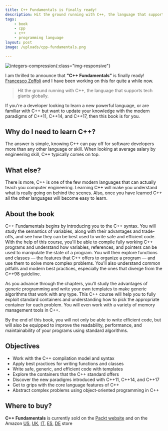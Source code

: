 ```yaml
---
title: C++ Fundamentals is finally ready!
description: Hit the ground running with C++, the language that supports tech giants globally.
tags:
    - book
    - cpp
    - c++
    - programming language
layout: post
image: /uploads/cpp-fundamentals.png

---
```


![integers-compression]({{site.url}}/uploads/cpp-fundamentals.png){:class="img-responsive"}

I am thrilled to announce that **"C++ Fundamentals"** is finally ready! [Francesco Zoffoli](https://www.linkedin.com/in/francesco-zoffoli-48ba23110) and I have been working on this for quite a while now.

> Hit the ground running with C++, the language that supports tech giants globally.

If you're a developer looking to learn a new powerful language, or are familiar with C++ but want to update your knowledge with the modern paradigms of C++11, C++14, and C++17, then this book is for you.

## Why do I need to learn C++?

The answer is simple, knowing C++ can pay off for software developers more than any other language or skill. When looking at average salary by engineering skill, C++ typically comes on top.

## What else?

There is more, C++ is one of the few modern languages that can actually teach you computer engineering. Learning C++ will make you understand what is really going on behind the scenes. Also, once you have learned C++ all the other languages will become easy to learn.

## About the book

C++ Fundamentals begins by introducing you to the C++ syntax. You will study the semantics of variables, along with their advantages and trade-offs, and see how they can be best used to write safe and efficient code. With the help of this course, you'll be able to compile fully working C++ programs and understand how variables, references, and pointers can be used to manipulate the state of a program. You will then explore functions and classes — the features that C++ offers to organize a program — and use them to solve more complex problems. You'll also understand common pitfalls and modern best practices, especially the ones that diverge from the C++98 guideline.

As you advance through the chapters, you'll study the advantages of generic programming and write your own templates to make generic algorithms that work with any type. This C++ course will help you to fully exploit standard containers and understanding how to pick the appropriate container for each problem. You will even work with a variety of memory management tools in C++.

By the end of this book, you will not only be able to write efficient code, but will also be equipped to improve the readability, performance, and maintainability of your programs using standard algorithms.

## Objectives

* Work with the C++ compilation model and syntax
* Apply best practices for writing functions and classes
* Write safe, generic, and efficient code with templates
* Explore the containers that the C++ standard offers
* Discover the new paradigms introduced with C++11, C++14, and C++17
* Get to grips with the core language features of C++
* Abstract complex problems using object-oriented programming in C++

## Where to buy?

**C++ Fundamentals** is currently sold on the [Packt website](https://www.packtpub.com/application-development/c-fundamentals) and on the Amazon [US](https://www.amazon.com/Fundamentals-hands-practical-introduction-programming-ebook/dp/B07JF9W59Y/), [UK](https://www.amazon.co.uk/Fundamentals-running-language-supports-globally-ebook/dp/B07JF9W59Y), [IT](https://www.amazon.it/Fundamentals-running-language-supports-globally-ebook/dp/B07JF9W59Y/), [ES](https://www.amazon.es/Fundamentals-running-language-supports-globally-ebook/dp/B07JF9W59Y), [DE](https://www.amazon.de/Fundamentals-running-language-supports-globally-ebook/dp/B07JF9W59Y/) store